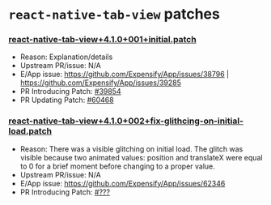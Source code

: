 # `react-native-tab-view` patches

### [react-native-tab-view+4.1.0+001+initial.patch](react-native-tab-view+4.1.0+001+initial.patch)

- Reason: Explanation/details
- Upstream PR/issue: N/A
- E/App issue: https://github.com/Expensify/App/issues/38796 | https://github.com/Expensify/App/issues/39285
- PR Introducing Patch: [#39854](https://github.com/Expensify/App/pull/39854)
- PR Updating Patch: [#60468](https://github.com/Expensify/App/pull/60468)

### [react-native-tab-view+4.1.0+002+fix-glithcing-on-initial-load.patch](react-native-tab-view+4.1.0+002+fix-glithcing-on-initial-load.patch)

- Reason: There was a visible glitching on initial load. The glitch was visible because two animated values: position and translateX were equal to 0 for a brief moment before changing to a proper value.
- Upstream PR/issue: N/A
- E/App issue: https://github.com/Expensify/App/issues/62346
- PR Introducing Patch: [#???](https://???)
